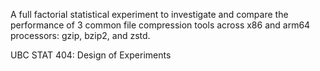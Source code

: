 A full factorial statistical experiment to investigate and compare the performance of 3 common file compression tools across x86 and arm64 processors: gzip, bzip2, and zstd.

UBC STAT 404: Design of Experiments
